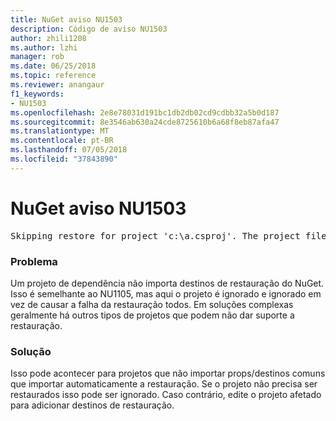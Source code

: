 ```yaml
---
title: NuGet aviso NU1503
description: Código de aviso NU1503
author: zhili1208
ms.author: lzhi
manager: rob
ms.date: 06/25/2018
ms.topic: reference
ms.reviewer: anangaur
f1_keywords:
- NU1503
ms.openlocfilehash: 2e8e78031d191bc1db2db02cd9cdbb32a5b0d187
ms.sourcegitcommit: 8e3546ab630a24cde8725610b6a68f8eb87afa47
ms.translationtype: MT
ms.contentlocale: pt-BR
ms.lasthandoff: 07/05/2018
ms.locfileid: "37843890"
---
```

# <a name="nuget-warning-nu1503"></a>NuGet aviso NU1503

<pre>Skipping restore for project 'c:\a.csproj'. The project file may be invalid or missing targets required for restore.</pre>

### <a name="issue"></a>Problema
Um projeto de dependência não importa destinos de restauração do NuGet. Isso é semelhante ao NU1105, mas aqui o projeto é ignorado e ignorado em vez de causar a falha da restauração todos. Em soluções complexas geralmente há outros tipos de projetos que podem não dar suporte a restauração.

### <a name="solution"></a>Solução
Isso pode acontecer para projetos que não importar props/destinos comuns que importar automaticamente a restauração. Se o projeto não precisa ser restaurados isso pode ser ignorado. Caso contrário, edite o projeto afetado para adicionar destinos de restauração.